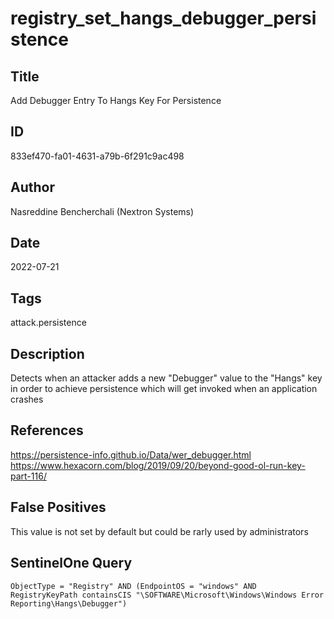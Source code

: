 # registry_set_hangs_debugger_persistence

## Title
Add Debugger Entry To Hangs Key For Persistence

## ID
833ef470-fa01-4631-a79b-6f291c9ac498

## Author
Nasreddine Bencherchali (Nextron Systems)

## Date
2022-07-21

## Tags
attack.persistence

## Description
Detects when an attacker adds a new "Debugger" value to the "Hangs" key in order to achieve persistence which will get invoked when an application crashes

## References
https://persistence-info.github.io/Data/wer_debugger.html
https://www.hexacorn.com/blog/2019/09/20/beyond-good-ol-run-key-part-116/

## False Positives
This value is not set by default but could be rarly used by administrators

## SentinelOne Query
```
ObjectType = "Registry" AND (EndpointOS = "windows" AND RegistryKeyPath containsCIS "\SOFTWARE\Microsoft\Windows\Windows Error Reporting\Hangs\Debugger")

```